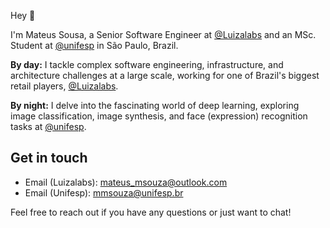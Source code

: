 Hey :wave:

I'm Mateus Sousa, a Senior Software Engineer at [@Luizalabs](https://github.com/luizalabs) and an MSc. Student at [@unifesp](https://github.com/unifesp) in São Paulo, Brazil.

**By day:** I tackle complex software engineering, infrastructure, and architecture challenges at a large scale, working for one of Brazil's biggest retail players, [@Luizalabs](https://github.com/luizalabs).

**By night:** I delve into the fascinating world of deep learning, exploring image classification, image synthesis, and face (expression) recognition tasks at [@unifesp](https://github.com/unifesp).  

## Get in touch

* Email (Luizalabs): mateus_msouza@outlook.com
* Email (Unifesp): mmsouza@unifesp.br

Feel free to reach out if you have any questions or just want to chat!

